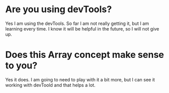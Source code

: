# Are you using devTools?
Yes I am using the devTools. So far I am not really getting it, but I am learning every time. I know it will be helpful in the future, so I will not give up. 

# Does this Array concept make sense to you?

Yes it does. I am going to need to play with it a bit more, but I can see it working with devToold and that helps a lot. 